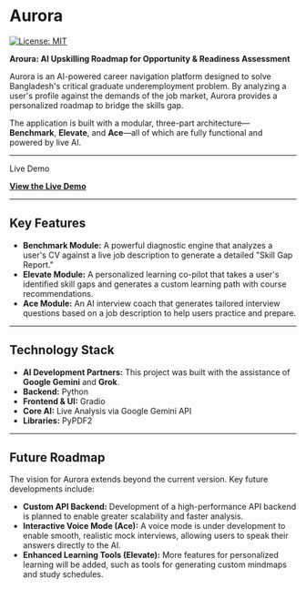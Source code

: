 # Aurora

[![License: MIT](https://img.shields.io/badge/License-MIT-yellow.svg)](https://opensource.org/licenses/MIT)

**Aroura: AI Upskilling Roadmap for Opportunity & Readiness Assessment**



Aurora is an AI-powered career navigation platform designed to solve Bangladesh's critical graduate underemployment problem. By analyzing a user's profile against the demands of the job market, Aurora provides a personalized roadmap to bridge the skills gap.

The application is built with a modular, three-part architecture—**Benchmark**, **Elevate**, and **Ace**—all of which are fully functional and powered by live AI.

---
Live Demo

**[View the Live Demo](https://huggingface.co/spaces/KawserMahamudJunyed/Aurora)**

---
## **Key Features**

* **Benchmark Module:** A powerful diagnostic engine that analyzes a user's CV against a live job description to generate a detailed "Skill Gap Report."
* **Elevate Module:** A personalized learning co-pilot that takes a user's identified skill gaps and generates a custom learning path with course recommendations.
* **Ace Module:** An AI interview coach that generates tailored interview questions based on a job description to help users practice and prepare.

---
## **Technology Stack**

* **AI Development Partners:** This project was built with the assistance of **Google Gemini** and **Grok**.
* **Backend:** Python
* **Frontend & UI:** Gradio
* **Core AI:** Live Analysis via Google Gemini API
* **Libraries:** PyPDF2

---
## **Future Roadmap**

The vision for Aurora extends beyond the current version. Key future developments include:

* **Custom API Backend:** Development of a high-performance API backend is planned to enable greater scalability and faster analysis.
* **Interactive Voice Mode (Ace):** A voice mode is under development to enable smooth, realistic mock interviews, allowing users to speak their answers directly to the AI.
* **Enhanced Learning Tools (Elevate):** More features for personalized learning will be added, such as tools for generating custom mindmaps and study schedules.
